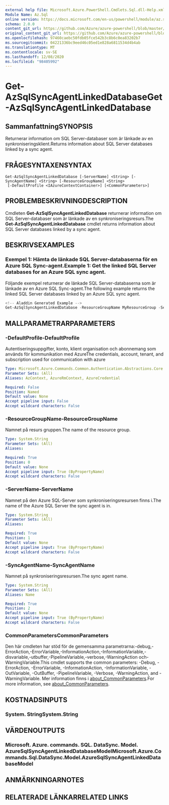 ```yaml
---
external help file: Microsoft.Azure.PowerShell.Cmdlets.Sql.dll-Help.xml
Module Name: Az.Sql
online version: https://docs.microsoft.com/en-us/powershell/module/az.sql/get-azsqlsyncagentlinkeddatabase
schema: 2.0.0
content_git_url: https://github.com/Azure/azure-powershell/blob/master/src/Sql/Sql/help/Get-AzSqlSyncAgentLinkedDatabase.md
original_content_git_url: https://github.com/Azure/azure-powershell/blob/master/src/Sql/Sql/help/Get-AzSqlSyncAgentLinkedDatabase.md
ms.openlocfilehash: 97460caebc50fdb05fce542b3c8b6c0ea83202b7
ms.sourcegitcommit: 04221336bc9eed46c05ed1e828a6811534d4b4ab
ms.translationtype: MT
ms.contentlocale: sv-SE
ms.lasthandoff: 12/08/2020
ms.locfileid: "98405992"
---
```

# <span data-ttu-id="5705a-101">Get-AzSqlSyncAgentLinkedDatabase</span><span class="sxs-lookup"><span data-stu-id="5705a-101">Get-AzSqlSyncAgentLinkedDatabase</span></span>

## <span data-ttu-id="5705a-102">Sammanfattning</span><span class="sxs-lookup"><span data-stu-id="5705a-102">SYNOPSIS</span></span>
<span data-ttu-id="5705a-103">Returnerar information om SQL Server-databaser som är länkade av en synkroniseringsklient.</span><span class="sxs-lookup"><span data-stu-id="5705a-103">Returns information about SQL Server databases linked by a sync agent.</span></span>

## <span data-ttu-id="5705a-104">FRÅGESYNTAXEN</span><span class="sxs-lookup"><span data-stu-id="5705a-104">SYNTAX</span></span>

```
Get-AzSqlSyncAgentLinkedDatabase [-ServerName] <String> [-SyncAgentName] <String> [-ResourceGroupName] <String>
 [-DefaultProfile <IAzureContextContainer>] [<CommonParameters>]
```

## <span data-ttu-id="5705a-105">PROBLEMBESKRIVNING</span><span class="sxs-lookup"><span data-stu-id="5705a-105">DESCRIPTION</span></span>
<span data-ttu-id="5705a-106">Cmdleten **Get-AzSqlSyncAgentLinkedDatabase** returnerar information om SQL Server-databaser som är länkade av en synkroniseringsresurs.</span><span class="sxs-lookup"><span data-stu-id="5705a-106">The **Get-AzSqlSyncAgentLinkedDatabase** cmdlet returns information about SQL Server databases linked by a sync agent.</span></span>

## <span data-ttu-id="5705a-107">BESKRIVS</span><span class="sxs-lookup"><span data-stu-id="5705a-107">EXAMPLES</span></span>

### <span data-ttu-id="5705a-108">Exempel 1: Hämta de länkade SQL Server-databaserna för en Azure SQL Sync-agent.</span><span class="sxs-lookup"><span data-stu-id="5705a-108">Example 1: Get the linked SQL Server databases for an Azure SQL sync agent.</span></span>

<span data-ttu-id="5705a-109">Följande exempel returnerar de länkade SQL Server-databaserna som är länkade av en Azure SQL Sync-agent.</span><span class="sxs-lookup"><span data-stu-id="5705a-109">The following example returns the linked SQL Server databases linked by an Azure SQL sync agent.</span></span>

```powershell
<!-- Aladdin Generated Example --> 
Get-AzSqlSyncAgentLinkedDatabase -ResourceGroupName MyResourceGroup -ServerName s1 -SyncAgentName 'SyncAgent01'
```

## <span data-ttu-id="5705a-110">MALLPARAMETRAR</span><span class="sxs-lookup"><span data-stu-id="5705a-110">PARAMETERS</span></span>

### <span data-ttu-id="5705a-111">-DefaultProfile</span><span class="sxs-lookup"><span data-stu-id="5705a-111">-DefaultProfile</span></span>
<span data-ttu-id="5705a-112">Autentiseringsuppgifter, konto, klient organisation och abonnemang som används för kommunikation med Azure</span><span class="sxs-lookup"><span data-stu-id="5705a-112">The credentials, account, tenant, and subscription used for communication with azure</span></span>

```yaml
Type: Microsoft.Azure.Commands.Common.Authentication.Abstractions.Core.IAzureContextContainer
Parameter Sets: (All)
Aliases: AzContext, AzureRmContext, AzureCredential

Required: False
Position: Named
Default value: None
Accept pipeline input: False
Accept wildcard characters: False
```

### <span data-ttu-id="5705a-113">-ResourceGroupName</span><span class="sxs-lookup"><span data-stu-id="5705a-113">-ResourceGroupName</span></span>
<span data-ttu-id="5705a-114">Namnet på resurs gruppen.</span><span class="sxs-lookup"><span data-stu-id="5705a-114">The name of the resource group.</span></span>

```yaml
Type: System.String
Parameter Sets: (All)
Aliases:

Required: True
Position: 0
Default value: None
Accept pipeline input: True (ByPropertyName)
Accept wildcard characters: False
```

### <span data-ttu-id="5705a-115">-ServerName</span><span class="sxs-lookup"><span data-stu-id="5705a-115">-ServerName</span></span>
<span data-ttu-id="5705a-116">Namnet på den Azure SQL-Server som synkroniseringsresursen finns i.</span><span class="sxs-lookup"><span data-stu-id="5705a-116">The name of the Azure SQL Server the sync agent is in.</span></span>

```yaml
Type: System.String
Parameter Sets: (All)
Aliases:

Required: True
Position: 1
Default value: None
Accept pipeline input: True (ByPropertyName)
Accept wildcard characters: False
```

### <span data-ttu-id="5705a-117">-SyncAgentName</span><span class="sxs-lookup"><span data-stu-id="5705a-117">-SyncAgentName</span></span>
<span data-ttu-id="5705a-118">Namnet på synkroniseringsresursen.</span><span class="sxs-lookup"><span data-stu-id="5705a-118">The sync agent name.</span></span>

```yaml
Type: System.String
Parameter Sets: (All)
Aliases: Name

Required: True
Position: 2
Default value: None
Accept pipeline input: True (ByPropertyName)
Accept wildcard characters: False
```

### <span data-ttu-id="5705a-119">CommonParameters</span><span class="sxs-lookup"><span data-stu-id="5705a-119">CommonParameters</span></span>
<span data-ttu-id="5705a-120">Den här cmdleten har stöd för de gemensamma parametrarna:-debug,-ErrorAction,-ErrorVariable,-InformationAction,-InformationVariable,-disvariable,-utbuffer,-PipelineVariable,-verbose,-WarningAction och-WarningVariable.</span><span class="sxs-lookup"><span data-stu-id="5705a-120">This cmdlet supports the common parameters: -Debug, -ErrorAction, -ErrorVariable, -InformationAction, -InformationVariable, -OutVariable, -OutBuffer, -PipelineVariable, -Verbose, -WarningAction, and -WarningVariable.</span></span> <span data-ttu-id="5705a-121">Mer information finns i [about_CommonParameters](http://go.microsoft.com/fwlink/?LinkID=113216).</span><span class="sxs-lookup"><span data-stu-id="5705a-121">For more information, see [about_CommonParameters](http://go.microsoft.com/fwlink/?LinkID=113216).</span></span>

## <span data-ttu-id="5705a-122">KOSTNADS</span><span class="sxs-lookup"><span data-stu-id="5705a-122">INPUTS</span></span>

### <span data-ttu-id="5705a-123">System. String</span><span class="sxs-lookup"><span data-stu-id="5705a-123">System.String</span></span>

## <span data-ttu-id="5705a-124">VÄRDEN</span><span class="sxs-lookup"><span data-stu-id="5705a-124">OUTPUTS</span></span>

### <span data-ttu-id="5705a-125">Microsoft. Azure. commands. SQL. DataSync. Model. AzureSqlSyncAgentLinkedDatabaseModel</span><span class="sxs-lookup"><span data-stu-id="5705a-125">Microsoft.Azure.Commands.Sql.DataSync.Model.AzureSqlSyncAgentLinkedDatabaseModel</span></span>

## <span data-ttu-id="5705a-126">ANMÄRKNINGAR</span><span class="sxs-lookup"><span data-stu-id="5705a-126">NOTES</span></span>

## <span data-ttu-id="5705a-127">RELATERADE LÄNKAR</span><span class="sxs-lookup"><span data-stu-id="5705a-127">RELATED LINKS</span></span>
